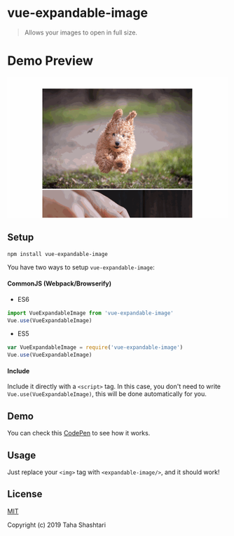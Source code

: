 # vue-expandable-image

> Allows your images to open in full size.

# Demo Preview

![](./demo-preview.gif)

## Setup

```
npm install vue-expandable-image
```

You have two ways to setup `vue-expandable-image`:

#### CommonJS (Webpack/Browserify)

- ES6

```js
import VueExpandableImage from 'vue-expandable-image'
Vue.use(VueExpandableImage)
```

- ES5

```js
var VueExpandableImage = require('vue-expandable-image')
Vue.use(VueExpandableImage)
```

#### Include

Include it directly with a `<script>` tag. In this case, you don't need to write `Vue.use(VueExpandableImage)`, this will be done automatically for you.

## Demo
You can check this [CodePen](https://codepen.io/tahazsh/pen/aMbooL) to see how it works.

## Usage

Just replace your `<img>` tag with `<expandable-image/>`, and it should work!

## License

[MIT](http://opensource.org/licenses/MIT)

Copyright (c) 2019 Taha Shashtari